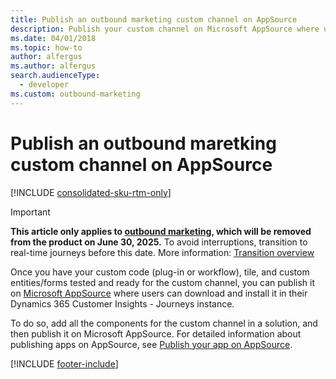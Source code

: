 ```yaml
---
title: Publish an outbound marketing custom channel on AppSource
description: Publish your custom channel on Microsoft AppSource where users can download and install it in their outbound marketing instance.
ms.date: 04/01/2018
ms.topic: how-to
author: alfergus
ms.author: alfergus
search.audienceType: 
  - developer
ms.custom: outbound-marketing
---
```


# Publish an outbound maretking custom channel on AppSource

[!INCLUDE [consolidated-sku-rtm-only](.././includes/consolidated-sku-rtm-only.md)]

> [!IMPORTANT]
> **This article only applies to [outbound marketing](../user-guide.md), which will be removed from the product on June 30, 2025.** To avoid interruptions, transition to real-time journeys before this date. More information: [Transition overview](../transition-overview.md)

Once you have your custom code (plug-in or workflow), tile, and custom entities/forms tested and ready for the custom channel, you can publish it on [Microsoft AppSource](https://appsource.microsoft.com) where users can download and install it in their Dynamics 365 Customer Insights - Journeys instance.

To do so, add all the components for the custom channel in a solution, and then publish it on Microsoft AppSource. For detailed information about publishing apps on AppSource, see [Publish your app on AppSource](/powerapps/developer/common-data-service/publish-app-appsource).

[!INCLUDE [footer-include](.././includes/footer-banner.md)]

